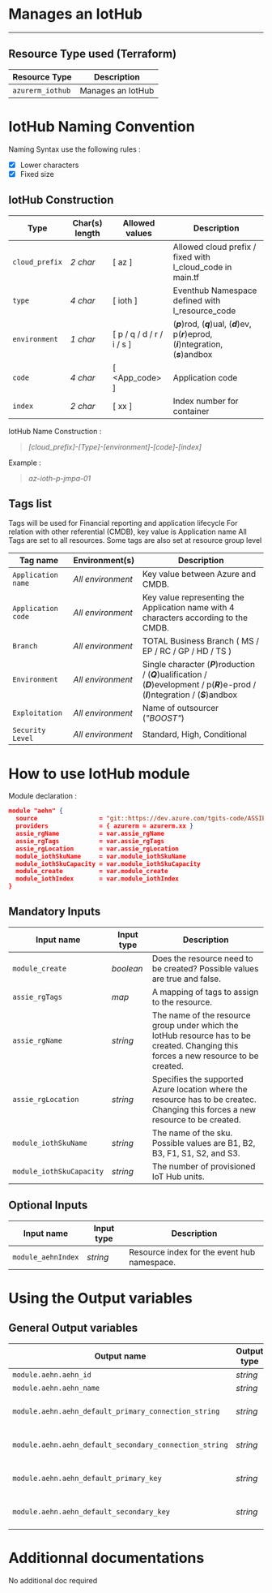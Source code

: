 # Manages an IotHub


---

## Resource Type used (Terraform)

| Resource Type    | Description       |
|------------------|-------------------|
| `azurerm_iothub` | Manages an IotHub |


# IotHub Naming Convention

Naming Syntax use the following rules :

- [x] Lower characters
- [x] Fixed size

## IotHub Construction

| Type           | Char(s) length | Allowed values            | Description                                                                                    |
|----------------|----------------|---------------------------|------------------------------------------------------------------------------------------------|
| `cloud_prefix` | _2 char_       | [ az ]                    | Allowed cloud prefix / fixed with l_cloud_code in main.tf                                      |
| `type`         | _4 char_       | [ ioth ]                  | Eventhub Namespace defined with l_resource_code                                                |
| `environment`  | _1 char_       | [ p / q / d / r / i / s ] | (**_p_**)rod, (**_q_**)ual, (**_d_**)ev, p(**_r_**)eprod, (**_i_**)ntegration, (**_s_**)andbox |
| `code`         | _4 char_       | [ <App_code> ]            | Application code                                                                               |
| `index`        | _2 char_       | [ xx ]                    | Index number for container                                                                     |

IotHub Name Construction :

> _[cloud_prefix]-[Type]-[environment]-[code]-[index]_

Example :

> _az-ioth-p-jmpa-01_

## Tags list

Tags will be used for Financial reporting and application lifecycle
For relation with other referential (CMDB), key value is Application name
All Tags are set to all resources. Some tags are also set at resource group level

| Tag name           | Environment(s)    | Description                                                                                                                                  |
|--------------------|-------------------|----------------------------------------------------------------------------------------------------------------------------------------------|
| `Application name` | _All environment_ | Key value between Azure and CMDB.                                                                                                            |
| `Application code` | _All environment_ | Key value representing the Application name with 4 characters according to the CMDB.                                                         |
| `Branch`           | _All environment_ | TOTAL Business Branch ( MS / EP / RC / GP / HD / TS )                                                                                        |
| `Environment`      | _All environment_ | Single character (**_P_**)roduction / (**_Q_**)ualification / (**_D_**)evelopment / p(**_R_**)e-prod / (**_I_**)ntegration / (**_S_**)andbox |
| `Exploitation`     | _All environment_ | Name of outsourcer (_"BOOST"_)                                                                                                               |
| `Security Level`   | _All environment_ | Standard, High, Conditional                                                                                                                  |

# How to use IotHub module

Module declaration :

```json
module "aehn" {
  source                 = "git::https://dev.azure.com/tgits-code/ASSIE%20AZURE/_git/az_iothub?ref=master"
  providers              = { azurerm = azurerm.xx }
  assie_rgName           = var.assie_rgName
  assie_rgTags           = var.assie_rgTags
  assie_rgLocation       = var.assie_rgLocation
  module_iothSkuName     = var.module_iothSkuName
  module_iothSkuCapacity = var.module_iothSkuCapacity
  module_create          = var.module_create
  module_iothIndex       = var.module_iothIndex
}
```

## Mandatory Inputs

| Input name               | Input type | Description                                                                                                                          |
|--------------------------|------------|--------------------------------------------------------------------------------------------------------------------------------------|
| `module_create`          | _boolean_  | Does the resource need to be created? Possible values are true and false.                                                            |
| `assie_rgTags`           | _map_      | A mapping of tags to assign to the resource.                                                                                         |
| `assie_rgName`           | _string_   | The name of the resource group under which the IotHub resource has to be created. Changing this forces a new resource to be created. |
| `assie_rgLocation`       | _string_   | Specifies the supported Azure location where the resource has to be createc. Changing this forces a new resource to be created.      |
| `module_iothSkuName`     | _string_   | The name of the sku. Possible values are B1, B2, B3, F1, S1, S2, and S3.                                                             |
| `module_iothSkuCapacity` | _string_   | The number of provisioned IoT Hub units.                                                                                             |
## Optional Inputs

| Input name         | Input type | Description                                 |
|--------------------|------------|---------------------------------------------|
| `module_aehnIndex` | _string_   | Resource index for the event hub namespace. |

# Using the Output variables

## General Output variables

| Output name                                            | Output type | Description                                                                           |
|--------------------------------------------------------|-------------|---------------------------------------------------------------------------------------|
| `module.aehn.aehn_id`                                  | _string_    | Event Hub Namespace ID.                                                               |
| `module.aehn.aehn_name`                                | _string_    | Event Hub Namespace Name.                                                             |
| `module.aehn.aehn_default_primary_connection_string`   | _string_    | The primary connection string for the authorization rule RootManageSharedAccessKey.   |
| `module.aehn.aehn_default_secondary_connection_string` | _string_    | The secondary connection string for the authorization rule RootManageSharedAccessKey. |
| `module.aehn.aehn_default_primary_key`                 | _string_    | The primary access key for the authorization rule RootManageSharedAccessKey           |
| `module.aehn.aehn_default_secondary_key`               | _string_    | The secondary access key for the authorization rule RootManageSharedAccessKey.        |

# Additionnal documentations

No additional doc required